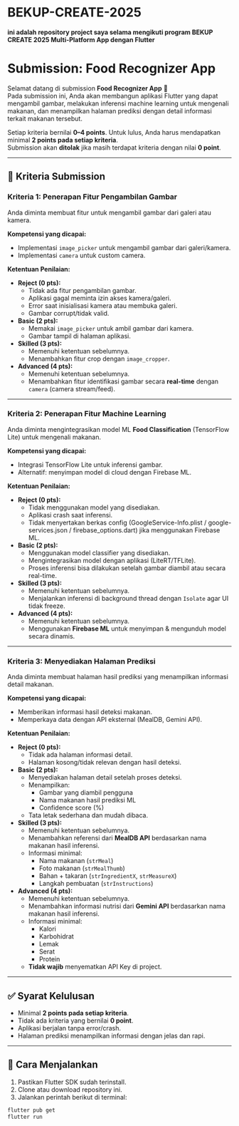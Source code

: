 # BEKUP-CREATE-2025
**ini adalah repository project saya selama mengikuti program BEKUP CREATE 2025 Multi-Platform App dengan Flutter**


# Submission: Food Recognizer App

Selamat datang di submission **Food Recognizer App** 🎉  
Pada submission ini, Anda akan membangun aplikasi Flutter yang dapat mengambil gambar, melakukan inferensi machine learning untuk mengenali makanan, dan menampilkan halaman prediksi dengan detail informasi terkait makanan tersebut.  

Setiap kriteria bernilai **0–4 points**. Untuk lulus, Anda harus mendapatkan minimal **2 points pada setiap kriteria**.  
Submission akan **ditolak** jika masih terdapat kriteria dengan nilai **0 point**.  

---

## 🎯 Kriteria Submission

### Kriteria 1: Penerapan Fitur Pengambilan Gambar
Anda diminta membuat fitur untuk mengambil gambar dari galeri atau kamera.  

**Kompetensi yang dicapai:**
- Implementasi `image_picker` untuk mengambil gambar dari galeri/kamera.  
- Implementasi `camera` untuk custom camera.  

**Ketentuan Penilaian:**
- **Reject (0 pts):**
  - Tidak ada fitur pengambilan gambar.  
  - Aplikasi gagal meminta izin akses kamera/galeri.  
  - Error saat inisialisasi kamera atau membuka galeri.  
  - Gambar corrupt/tidak valid.  
- **Basic (2 pts):**  
  - Memakai `image_picker` untuk ambil gambar dari kamera.  
  - Gambar tampil di halaman aplikasi.  
- **Skilled (3 pts):**  
  - Memenuhi ketentuan sebelumnya.  
  - Menambahkan fitur crop dengan `image_cropper`.  
- **Advanced (4 pts):**  
  - Memenuhi ketentuan sebelumnya.  
  - Menambahkan fitur identifikasi gambar secara **real-time** dengan `camera` (camera stream/feed).  

---

### Kriteria 2: Penerapan Fitur Machine Learning
Anda diminta mengintegrasikan model ML **Food Classification** (TensorFlow Lite) untuk mengenali makanan.  

**Kompetensi yang dicapai:**
- Integrasi TensorFlow Lite untuk inferensi gambar.  
- Alternatif: menyimpan model di cloud dengan Firebase ML.  

**Ketentuan Penilaian:**
- **Reject (0 pts):**
  - Tidak menggunakan model yang disediakan.  
  - Aplikasi crash saat inferensi.  
  - Tidak menyertakan berkas config (GoogleService-Info.plist / google-services.json / firebase_options.dart) jika menggunakan Firebase ML.  
- **Basic (2 pts):**  
  - Menggunakan model classifier yang disediakan.  
  - Mengintegrasikan model dengan aplikasi (LiteRT/TFLite).  
  - Proses inferensi bisa dilakukan setelah gambar diambil atau secara real-time.  
- **Skilled (3 pts):**  
  - Memenuhi ketentuan sebelumnya.  
  - Menjalankan inferensi di background thread dengan `Isolate` agar UI tidak freeze.  
- **Advanced (4 pts):**  
  - Memenuhi ketentuan sebelumnya.  
  - Menggunakan **Firebase ML** untuk menyimpan & mengunduh model secara dinamis.  

---

### Kriteria 3: Menyediakan Halaman Prediksi
Anda diminta membuat halaman hasil prediksi yang menampilkan informasi detail makanan.  

**Kompetensi yang dicapai:**
- Memberikan informasi hasil deteksi makanan.  
- Memperkaya data dengan API eksternal (MealDB, Gemini API).  

**Ketentuan Penilaian:**
- **Reject (0 pts):**
  - Tidak ada halaman informasi detail.  
  - Halaman kosong/tidak relevan dengan hasil deteksi.  
- **Basic (2 pts):**  
  - Menyediakan halaman detail setelah proses deteksi.  
  - Menampilkan:
    - Gambar yang diambil pengguna  
    - Nama makanan hasil prediksi ML  
    - Confidence score (%)  
  - Tata letak sederhana dan mudah dibaca.  
- **Skilled (3 pts):**  
  - Memenuhi ketentuan sebelumnya.  
  - Menambahkan referensi dari **MealDB API** berdasarkan nama makanan hasil inferensi.  
  - Informasi minimal:  
    - Nama makanan (`strMeal`)  
    - Foto makanan (`strMealThumb`)  
    - Bahan + takaran (`strIngredientX`, `strMeasureX`)  
    - Langkah pembuatan (`strInstructions`)  
- **Advanced (4 pts):**  
  - Memenuhi ketentuan sebelumnya.  
  - Menambahkan informasi nutrisi dari **Gemini API** berdasarkan nama makanan hasil inferensi.  
  - Informasi minimal:  
    - Kalori  
    - Karbohidrat  
    - Lemak  
    - Serat  
    - Protein  
  - **Tidak wajib** menyematkan API Key di project.  

---

## ✅ Syarat Kelulusan
- Minimal **2 points pada setiap kriteria**.  
- Tidak ada kriteria yang bernilai **0 point**.  
- Aplikasi berjalan tanpa error/crash.  
- Halaman prediksi menampilkan informasi dengan jelas dan rapi.  

---

## 🚀 Cara Menjalankan
1. Pastikan Flutter SDK sudah terinstall.  
2. Clone atau download repository ini.  
3. Jalankan perintah berikut di terminal:  

```bash
flutter pub get
flutter run
